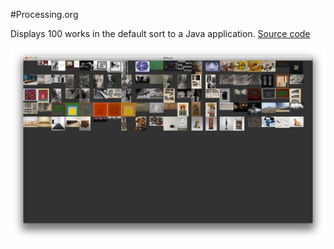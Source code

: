 #Processing.org

Displays 100 works in the default sort to a Java application. <a href="https://github.com/Guggenheim/Collections-API-Spec/blob/master/examples/processing/processing.pde">Source code</a>

<img src="processing.jpg" />
